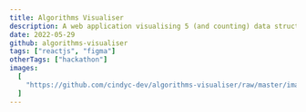 ```yaml
---
title: Algorithms Visualiser
description: A web application visualising 5 (and counting) data structures and algorithms; provided multiple visualisation settings as well as step‑by‑step explanations describing how each algorithm works and its best, worst and average cases and time complexities. 🏆 Won Best Tech (Individual) at SummerHack 2022, organised by CISSA.
date: 2022-05-29
github: algorithms-visualiser
tags: ["reactjs", "figma"]
otherTags: ["hackathon"]
images:
  [
    "https://github.com/cindyc-dev/algorithms-visualiser/raw/master/images/Insertion%20Sort.gif",
  ]
---
```


